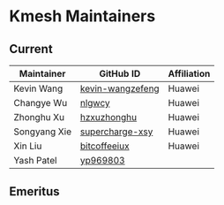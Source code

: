 # Kmesh Maintainers

## Current

| Maintainer           | GitHub ID                                               | Affiliation |
| -------------------- | ------------------------------------------------------- |--------|
| Kevin Wang           | [kevin-wangzefeng](https://github.com/kevin-wangzefeng) | Huawei |
| Changye Wu           | [nlgwcy](https://github.com/nlgwcy)                     | Huawei |
| Zhonghu Xu           | [hzxuzhonghu](https://github.com/hzxuzhonghu)           | Huawei |
| Songyang Xie         | [supercharge-xsy](https://github.com/supercharge-xsy)   | Huawei |
| Xin Liu              | [bitcoffeeiux](https://github.com/bitcoffeeiux)         | Huawei |
| Yash Patel           | [yp969803](https://github.com/yp969803)                 |        |

## Emeritus
